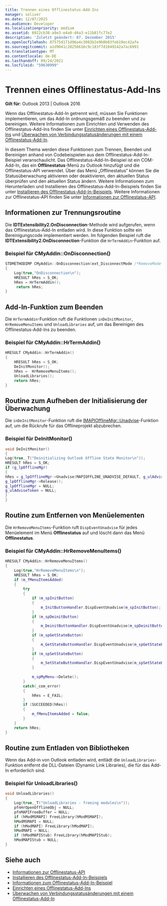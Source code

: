 ```yaml
---
title: Trennen eines Offlinestatus-Add-Ins
manager: soliver
ms.date: 12/07/2015
ms.audience: Developer
ms.localizationpriority: medium
ms.assetid: 6922cb38-a9e3-e4a9-d4a3-e11b81fc77e2
description: 'Zuletzt geändert: 07. Dezember 2015'
ms.openlocfilehash: 87575d171d96a4c3083b2e9b0b03feb19ec42afe
ms.sourcegitcommit: a1d9041c20256616c9c183f7d1049142a7ac6991
ms.translationtype: MT
ms.contentlocale: de-DE
ms.lasthandoff: 09/24/2021
ms.locfileid: "59630999"
---
```

# <a name="disconnecting-an-offline-state-add-in"></a>Trennen eines Offlinestatus-Add-Ins

**Gilt für**: Outlook 2013 | Outlook 2016 
  
Wenn das Offlinestatus-Add-In getrennt wird, müssen Sie Funktionen implementieren, um das Add-In ordnungsgemäß zu beenden und zu bereinigen. Weitere Informationen zum Einrichten und Verwenden des Offlinestatus-Add-Ins finden Sie unter [Einrichten eines Offlinestatus-Add-Ins](setting-up-an-offline-state-add-in.md) und [Überwachen von Verbindungsstatusänderungen mit einem Offlinestatus-Add-In](monitoring-connection-state-changes-using-an-offline-state-add-in.md).
  
In diesem Thema werden diese Funktionen zum Trennen, Beenden und Bereinigen anhand von Codebeispielen aus dem Offlinestatus-Add-In-Beispiel veranschaulicht. Das Offlinestatus-Add-In-Beispiel ist ein COM-Add-In, das ein **Offlinestatus**-Menü zu Outlook hinzufügt und die Offlinestatus-API verwendet. Über das Menü „Offlinestatus“ können Sie die Statusüberwachung aktivieren oder deaktivieren, den aktuellen Status überprüfen und den aktuellen Status ändern. Weitere Informationen zum Herunterladen und Installieren des Offlinestatus-Add-In-Beispiels finden Sie unter [Installieren des Offlinestatus-Add-In-Beispiels](installing-the-sample-offline-state-add-in.md). Weitere Informationen zur Offlinestatus-API finden Sie unter [Informationen zur Offlinestatus-API](about-the-offline-state-api.md).
  
## <a name="on-disconnection-routine"></a>Informationen zur Trennungsroutine

Die **IDTExtensibility2.OnDisconnection**-Methode wird aufgerufen, wenn das Offlinestatus-Add-In entladen wird. In diese Funktion sollte ein Bereinigungscode implementiert werden. Im folgenden Beispiel ruft die **IDTExtensibility2.OnDisconnection**-Funktion die `HrTermAddin`-Funktion auf. 
  
### <a name="cmyaddinondisconnection-example"></a>Beispiel für CMyAddin::OnDisconnection()

```cpp
STDMETHODIMP CMyAddin::OnDisconnection(ext_DisconnectMode /*RemoveMode*/, SAFEARRAY * * /*custom*/) 
{ 
    Log(true,"OnDisconnection\n"); 
    HRESULT hRes = S_OK; 
    hRes = HrTermAddin(); 
     return hRes; 
}
```

## <a name="terminate-add-in-function"></a>Add-In-Funktion zum Beenden

Die `HrTermAddin`-Funktion ruft die Funktionen `inDeInitMonitor`, `HrRemoveMenuItems` und `UnloadLibraries` auf, um das Bereinigen des Offlinestatus-Add-Ins zu beenden. 
  
### <a name="cmyaddinhrtermaddin-example"></a>Beispiel für CMyAddin::HrTermAddin()

```cpp
HRESULT CMyAddin::HrTermAddin() 
{ 
    HRESULT hRes = S_OK; 
    DeInitMonitor(); 
    hRes =  HrRemoveMenuItems(); 
    UnloadLibraries(); 
    return hRes; 
}
```

## <a name="deinitialize-monitor-routine"></a>Routine zum Aufheben der Initialisierung der Überwachung

Die `inDeInitMonitor`-Funktion ruft die [IMAPIOfflineMgr::Unadvise](imapiofflinemgr-unadvise.md)-Funktion auf, um die Rückrufe für das Offlineprojekt abzubrechen. 
  
### <a name="deinitmonitor-example"></a>Beispiel für DeInitMonitor()

```cpp
void DeInitMonitor() 
{ 
Log(true,_T("Deinitializing Outlook Offline State Monitor\n")); 
HRESULT hRes = S_OK; 
if (g_lpOfflineMgr) 
{ 
hRes = g_lpOfflineMgr->Unadvise(MAPIOFFLINE_UNADVISE_DEFAULT, g_ulAdviseToken); 
g_lpOfflineMgr->Release(); 
g_lpOfflineMgr = NULL; 
g_ulAdviseToken = NULL; 
} 
}
```

## <a name="remove-menu-items-routine"></a>Routine zum Entfernen von Menüelementen

Die `HrRemoveMenuItems`-Funktion ruft `DispEventUnadvise` für jedes Menüelement im Menü **Offlinestatus** auf und löscht dann das Menü **Offlinestatus**. 
  
### <a name="cmyaddinhrremovemenuitems-example"></a>Beispiel für CMyAddin::HrRemoveMenuItems()

```cpp
HRESULT CMyAddin::HrRemoveMenuItems() 
{     
    Log(true,"HrRemoveMenuItems\n"); 
    HRESULT hRes = S_OK; 
    if (m_fMenuItemsAdded) 
    { 
        try 
        { 
            if (m_spInitButton) 
            { 
                m_InitButtonHandler.DispEventUnadvise(m_spInitButton); 
            } 
            if (m_spDeinitButton) 
            { 
                m_DeinitButtonHandler.DispEventUnadvise(m_spDeinitButton); 
            } 
            if (m_spGetStateButton) 
            { 
                m_GetStateButtonHandler.DispEventUnadvise(m_spGetStateButton); 
            } 
            if (m_spSetStateButton) 
            { 
                m_SetStateButtonHandler.DispEventUnadvise(m_spSetStateButton); 
            } 
 
            m_spMyMenu->Delete(); 
        } 
        catch(_com_error) 
        { 
            hRes = E_FAIL; 
        } 
        if (SUCCEEDED(hRes)) 
        { 
            m_fMenuItemsAdded = false; 
        } 
    } 
    return hRes; 
}
```

## <a name="unload-libraries-routine"></a>Routine zum Entladen von Bibliotheken

Wenn das Add-in von Outlook entladen wird, entlädt die `UnloadLibraries`-Funktion entfernt die DLL-Dateien (Dynamic Link Libraries), die für das Add-In erforderlich sind. 
  
### <a name="unloadlibraries-example"></a>Beispiel für UnloadLibraries()

```cpp
void UnloadLibraries() 
{ 
    Log(true,_T("UnloadLibraries - freeing modules\n")); 
    pfnHrOpenOfflineObj = NULL; 
    pfnMAPIFreeBuffer = NULL; 
    if (hModMSMAPI) FreeLibrary(hModMSMAPI); 
    hModMSMAPI = NULL; 
    if (hModMAPI) FreeLibrary(hModMAPI); 
    hModMAPI = NULL; 
    if (hModMAPIStub) FreeLibrary(hModMAPIStub); 
    hModMAPIStub = NULL; 
}
```

## <a name="see-also"></a>Siehe auch

- [Informationen zur Offlinestatus-API](about-the-offline-state-api.md)
- [Installieren des Offlinestatus-Add-In-Beispiels](installing-the-sample-offline-state-add-in.md)
- [Informationen zum Offlinestatus-Add-In-Beispiel](about-the-sample-offline-state-add-in.md)
- [Einrichten eines Offlinestatus-Add-Ins](setting-up-an-offline-state-add-in.md)
- [Überwachen von Verbindungsstatusänderungen mit einem Offlinestatus-Add-In](monitoring-connection-state-changes-using-an-offline-state-add-in.md)


